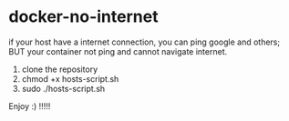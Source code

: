 # docker-no-internet

if your host have a internet connection, you can ping google and others;
BUT your container not ping and cannot navigate internet.

1) clone the repository
2) chmod +x hosts-script.sh
3) sudo ./hosts-script.sh


Enjoy :) !!!!!
